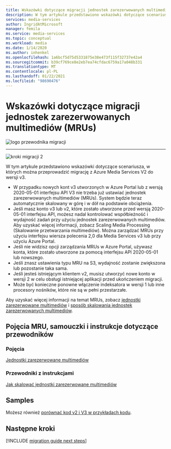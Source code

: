 ```yaml
---
title: Wskazówki dotyczące migracji jednostek zarezerwowanych multimediów (MRUs) | Microsoft Docs
description: W tym artykule przedstawiono wskazówki dotyczące scenariusza, w których można przeprowadzić migrację z Azure Media Services V2 do wersji v3.
services: media-services
author: IngridAtMicrosoft
manager: femila
ms.service: media-services
ms.topic: conceptual
ms.workload: media
ms.date: 1/14/2020
ms.author: inhenkel
ms.openlocfilehash: 1a6bcf5d75d5331875e38e473f115f32737e42a4
ms.sourcegitcommit: b39cf769ce8e2eb7ea74cfdac6759a17a048b331
ms.translationtype: MT
ms.contentlocale: pl-PL
ms.lasthandoff: 01/22/2021
ms.locfileid: "98690476"
---
```

# <a name="media-reserved-units-mrus-scenario-based-migration-guidance"></a>Wskazówki dotyczące migracji jednostek zarezerwowanych multimediów (MRUs)

![logo przewodnika migracji](./media/migration-guide/azure-media-services-logo-migration-guide.svg)

<hr color="#5ea0ef" size="10">

![kroki migracji 2](./media/migration-guide/steps-4.svg)

W tym artykule przedstawiono wskazówki dotyczące scenariusza, w których można przeprowadzić migrację z Azure Media Services V2 do wersji v3.

- W przypadku nowych kont v3 utworzonych w Azure Portal lub z wersją 2020-05-01 interfejsu API V3 nie trzeba już ustawiać jednostek zarezerwowanych multimediów (MRUs). System będzie teraz automatycznie skalowany w górę i w dół na podstawie obciążenia.
- Jeśli masz konto v3 lub v2, które zostało utworzone przed wersją 2020-05-01 interfejsu API, możesz nadal kontrolować współbieżność i wydajność zadań przy użyciu jednostek zarezerwowanych multimediów. Aby uzyskać więcej informacji, zobacz Scaling Media Processing (Skalowanie przetwarzania multimediów). Można zarządzać MRUs przy użyciu interfejsu wiersza polecenia 2,0 dla Media Services v3 lub przy użyciu Azure Portal.  
- Jeśli nie widzisz opcji zarządzania MRUs w Azure Portal, używasz konta, które zostało utworzone za pomocą interfejsu API 2020-05-01 lub nowszego.
- Jeśli znasz ustawienia typu MRU na S3, wydajność zostanie zwiększona lub pozostanie taka sama.
- Jeśli jesteś istniejącym klientem v2, musisz utworzyć nowe konto w wersji 2 w celu obsługi istniejącej aplikacji przed ukończeniem migracji. 
- Może być konieczne ponowne włączenie indeksatora w wersji 1 lub inne procesory nośników, które nie są w pełni przestarzałe. 

Aby uzyskać więcej informacji na temat MRUs, zobacz [jednostki zarezerwowane multimediów](concept-media-reserved-units.md) i [sposób skalowania jednostek zarezerwowanych multimediów](media-reserved-units-cli-how-to.md).

## <a name="mru-concepts-tutorials-and-how-to-guides"></a>Pojęcia MRU, samouczki i instrukcje dotyczące przewodników

### <a name="concepts"></a>Pojęcia

[Jednostki zarezerwowane multimediów](concept-media-reserved-units.md)

### <a name="how-to-guides"></a>Przewodniki z instrukcjami

[Jak skalować jednostki zarezerwowane multimediów](media-reserved-units-cli-how-to.md)

## <a name="samples"></a>Samples

Możesz również [porównać kod v2 i V3 w przykładach kodu](migrate-v-2-v-3-migration-samples.md).

## <a name="next-steps"></a>Następne kroki

[!INCLUDE [migration guide next steps](./includes/migration-guide-next-steps.md)]
